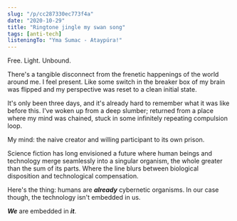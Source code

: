 ```yaml
---
slug: "/p/cc287330ec773f4a"
date: "2020-10-29"
title: "Ringtone jingle my swan song"
tags: [anti-tech]
listeningTo: "Yma Sumac - Ataypúra!"
---
```


Free. Light. Unbound.

There's a tangible disconnect from the frenetic happenings of the world around me. I feel present. Like some switch in the breaker box of my brain was flipped and my perspective was reset to a clean initial state.

It's only been three days, and it's already hard to remember what it was like before this. I've woken up from a deep slumber; returned from a place where my mind was chained, stuck in some infinitely repeating compulsion loop.

My mind: the naive creator and willing participant to its own prison.

Science fiction has long envisioned a future where human beings and technology merge seamlessly into a singular organism, the whole greater than the sum of its parts. Where the line blurs between biological disposition and technological compensation.

Here's the thing: humans are **_already_** cybernetic organisms. In our case though, the technology isn't embedded in us.

**_We_** are embedded in **_it_**.
